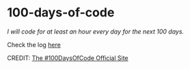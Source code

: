 # 100-days-of-code

*I will code for at least an hour every day for the next 100 days.*

Check the log [here](https://github.com/jdemarc/100-days-of-code/tree/main/logs)

CREDIT: [The #100DaysOfCode Official Site](http://100daysofcode.com/)
